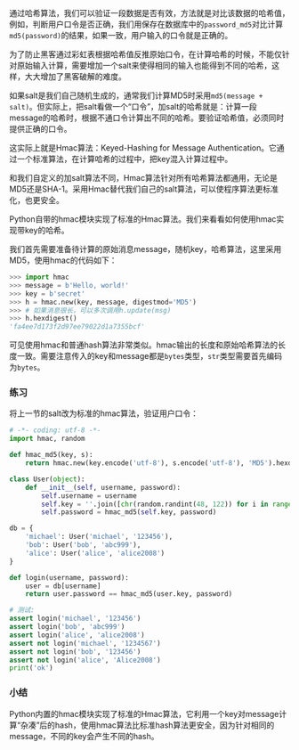 通过哈希算法，我们可以验证一段数据是否有效，方法就是对比该数据的哈希值，例如，判断用户口令是否正确，我们用保存在数据库中的`password_md5`对比计算`md5(password)`的结果，如果一致，用户输入的口令就是正确的。

为了防止黑客通过彩虹表根据哈希值反推原始口令，在计算哈希的时候，不能仅针对原始输入计算，需要增加一个salt来使得相同的输入也能得到不同的哈希，这样，大大增加了黑客破解的难度。

如果salt是我们自己随机生成的，通常我们计算MD5时采用`md5(message + salt)`。但实际上，把salt看做一个“口令”，加salt的哈希就是：计算一段message的哈希时，根据不通口令计算出不同的哈希。要验证哈希值，必须同时提供正确的口令。

这实际上就是Hmac算法：Keyed-Hashing for Message Authentication。它通过一个标准算法，在计算哈希的过程中，把key混入计算过程中。

和我们自定义的加salt算法不同，Hmac算法针对所有哈希算法都通用，无论是MD5还是SHA-1。采用Hmac替代我们自己的salt算法，可以使程序算法更标准化，也更安全。

Python自带的hmac模块实现了标准的Hmac算法。我们来看看如何使用hmac实现带key的哈希。

我们首先需要准备待计算的原始消息message，随机key，哈希算法，这里采用MD5，使用hmac的代码如下：

```python
>>> import hmac
>>> message = b'Hello, world!'
>>> key = b'secret'
>>> h = hmac.new(key, message, digestmod='MD5')
>>> # 如果消息很长，可以多次调用h.update(msg)
>>> h.hexdigest()
'fa4ee7d173f2d97ee79022d1a7355bcf'
```
可见使用hmac和普通hash算法非常类似。hmac输出的长度和原始哈希算法的长度一致。需要注意传入的key和message都是`bytes`类型，`str`类型需要首先编码为`bytes`。

### 练习

将上一节的salt改为标准的hmac算法，验证用户口令：

```python
# -*- coding: utf-8 -*-
import hmac, random

def hmac_md5(key, s):
    return hmac.new(key.encode('utf-8'), s.encode('utf-8'), 'MD5').hexdigest()

class User(object):
    def __init__(self, username, password):
        self.username = username
        self.key = ''.join([chr(random.randint(48, 122)) for i in range(20)])
        self.password = hmac_md5(self.key, password)

db = {
    'michael': User('michael', '123456'),
    'bob': User('bob', 'abc999'),
    'alice': User('alice', 'alice2008')
}

def login(username, password):
    user = db[username]
    return user.password == hmac_md5(user.key, password)

# 测试:
assert login('michael', '123456')
assert login('bob', 'abc999')
assert login('alice', 'alice2008')
assert not login('michael', '1234567')
assert not login('bob', '123456')
assert not login('alice', 'Alice2008')
print('ok')
```

### 小结

Python内置的hmac模块实现了标准的Hmac算法，它利用一个key对message计算“杂凑”后的hash，使用hmac算法比标准hash算法更安全，因为针对相同的message，不同的key会产生不同的hash。